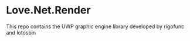 # Love.Net.Render
This repo contains the UWP graphic engine library developed by rigofunc and lotosbin
